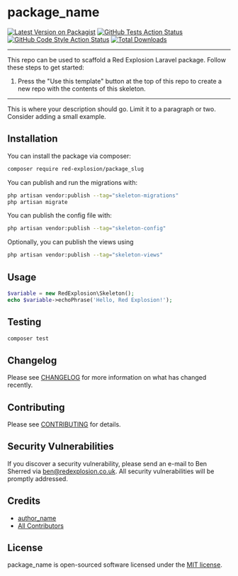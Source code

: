 # package_name

[![Latest Version on Packagist](https://img.shields.io/packagist/v/red-explosion/package_slug.svg?style=flat-square)](https://packagist.org/packages/red-explosion/package_slug)
[![GitHub Tests Action Status](https://img.shields.io/github/actions/workflow/status/red-explosion/package_slug/tests.yml?branch=main&label=tests&style=flat-square)](https://github.com/red-explosion/package_slug/actions/workflows/tests.yaml?query=branch:main)
[![GitHub Code Style Action Status](https://img.shields.io/github/actions/workflow/status/red-explosion/package_slug/coding-standards.yml?label=code%20style&style=flat-square)](https://github.com/red-explosion/package_slug/actions/workflows/coding-standards.yml?query=branch:main)
[![Total Downloads](https://img.shields.io/packagist/dt/red-explosion/package_slug.svg?style=flat-square)](https://packagist.org/packages/red-explosion/package_slug)
<!--delete-->
---
This repo can be used to scaffold a Red Explosion Laravel package. Follow these steps to get started:

1. Press the "Use this template" button at the top of this repo to create a new repo with the contents of this skeleton.
---
<!--/delete-->
This is where your description should go. Limit it to a paragraph or two. Consider adding a small example.

## Installation

You can install the package via composer:

```bash
composer require red-explosion/package_slug
```

You can publish and run the migrations with:

```bash
php artisan vendor:publish --tag="skeleton-migrations"
php artisan migrate
```

You can publish the config file with:

```bash
php artisan vendor:publish --tag="skeleton-config"
```

Optionally, you can publish the views using

```bash
php artisan vendor:publish --tag="skeleton-views"
```

## Usage

```php
$variable = new RedExplosion\Skeleton();
echo $variable->echoPhrase('Hello, Red Explosion!');
```

## Testing

```bash
composer test
```

## Changelog

Please see [CHANGELOG](CHANGELOG.md) for more information on what has changed recently.

## Contributing

Please see [CONTRIBUTING](CONTRIBUTING.md) for details.

## Security Vulnerabilities

If you discover a security vulnerability, please send an e-mail to Ben Sherred via ben@redexplosion.co.uk. All security
vulnerabilities will be promptly addressed.

## Credits

- [author_name](https://github.com/author_username)
- [All Contributors](../../contributors)

## License

package_name is open-sourced software licensed under the [MIT license](LICENSE.md).
